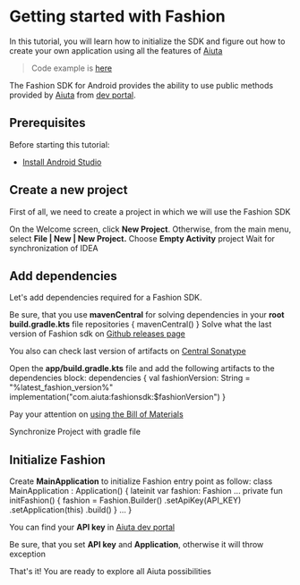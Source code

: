 # Getting started with Fashion

In this tutorial, you will learn how to initialize the SDK and figure out how to create
your own application using all the features of [Aiuta](https://aiuta.com/)

> Code example is [here](https://github.com/aiuta-com/android-sdk/tree/main/samples/tryon)

The Fashion SDK for Android provides the ability to use public methods provided by [Aiuta](https://aiuta.com/)
from [dev portal](https://developer.aiuta.com/).


## Prerequisites

Before starting this tutorial:

- [Install Android Studio](https://developer.android.com/studio)


## Create a new project

First of all, we need to create a project in which we will use the Fashion SDK

<procedure collapsible="false">
    <step>On the Welcome screen, click <b>New Project</b>.
    Otherwise, from the main menu, select <b>File | New | New Project.</b></step>
    <step>Choose <b>Empty Activity</b> project</step>
    <step>Wait for synchronization of IDEA</step>
</procedure>


## Add dependencies

Let's add dependencies required for a Fashion SDK.

<procedure collapsible="false">
    <step>Be sure, that you use <b>mavenCentral</b> for solving dependencies in
    your <b>root build.gradle.kts</b> file
        <tabs>
            <tab title="Gradle (Kotlin)">
                <code-block lang="kotlin">
                    repositories {
                        mavenCentral()
                    }
                </code-block>
            </tab>
        </tabs>
    </step>
    <step>
    Solve what the last version of Fashion sdk 
    on <a href="https://github.com/aiuta-com/android-sdk/releases">Github releases page</a>
        <note>
            <p>
                You also can check last version of artifacts on <a href="https://central.sonatype.com/search?q=com.aiuta">Central Sonatype</a>
            </p>
        </note>
    </step>
    <step>Open the <b>app/build.gradle.kts</b> file and add the following artifacts to the dependencies block:
        <tabs>
            <tab title="Gradle (Kotlin)">
                <code-block lang="kotlin">
                    dependencies {
                        val fashionVersion: String = "%latest_fashion_version%"
                        implementation("com.aiuta:fashionsdk:$fashionVersion")
                    }
                </code-block>
            </tab>
        </tabs>
        <tip>
            <p>
                Pay your attention on <a href="Using-the-Bill-of-Materials.md">using the Bill of Materials</a>
            </p>
        </tip>
    </step>
    <step>Synchronize Project with gradle file</step>
</procedure>


## Initialize Fashion

<procedure collapsible="false">
    <step>Create <b>MainApplication</b> to initialize Fashion entry point as follow:
        <code-block lang="kotlin">
            class MainApplication : Application() {
                lateinit var fashion: Fashion
                ...
                private fun initFashion() {
                    fashion =
                        Fashion.Builder()
                            .setApiKey(API_KEY)
                            .setApplication(this)
                            .build()
                }
                ...
            }
        </code-block>
        <note>
            <p>
                You can find your <b>API key</b> in <a href="https://developer.aiuta.com/">Aiuta dev portal</a>
            </p>
        </note>
        <warning>
            <p>
                Be sure, that you set <b>API key</b> and <b>Application</b>, otherwise it will throw exception
            </p>
        </warning>
    </step>
    <step>That's it! You are ready to explore all Aiuta possibilities</step>
</procedure>